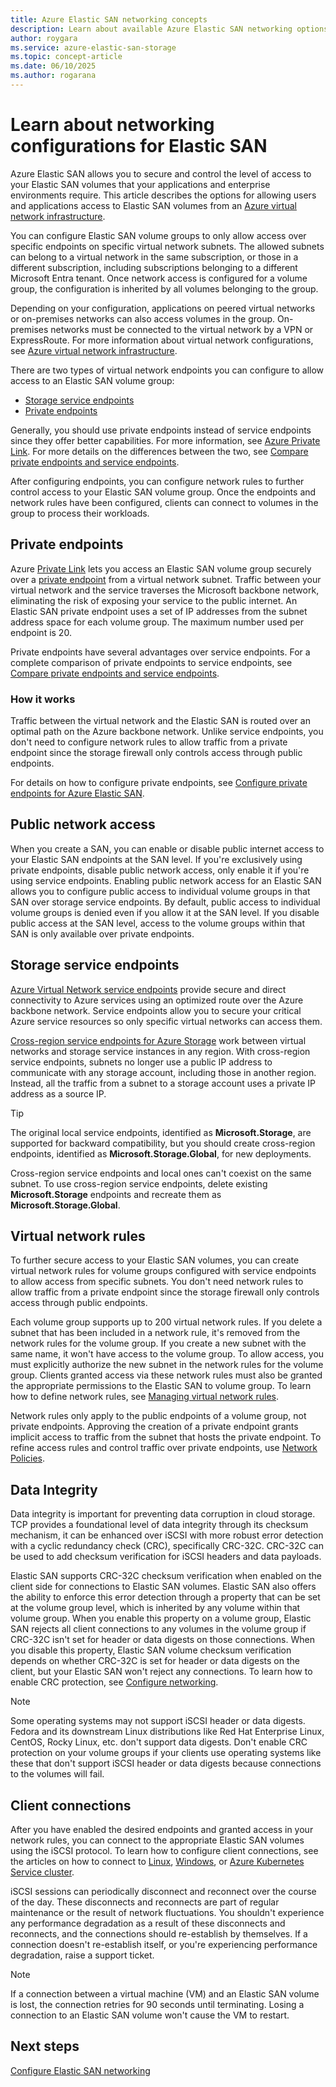 ```yaml
---
title: Azure Elastic SAN networking concepts
description: Learn about available Azure Elastic SAN networking options, including storage service endpoints, private endpoints, and iSCSI.
author: roygara
ms.service: azure-elastic-san-storage
ms.topic: concept-article
ms.date: 06/10/2025
ms.author: rogarana
---
```


# Learn about networking configurations for Elastic SAN

Azure Elastic SAN allows you to secure and control the level of access to your Elastic SAN volumes that your applications and enterprise environments require. This article describes the options for allowing users and applications access to Elastic SAN volumes from an [Azure virtual network infrastructure](../../virtual-network/vnet-integration-for-azure-services.md).

You can configure Elastic SAN volume groups to only allow access over specific endpoints on specific virtual network subnets. The allowed subnets can belong to a virtual network in the same subscription, or those in a different subscription, including subscriptions belonging to a different Microsoft Entra tenant. Once network access is configured for a volume group, the configuration is inherited by all volumes belonging to the group.

Depending on your configuration, applications on peered virtual networks or on-premises networks can also access volumes in the group. On-premises networks must be connected to the virtual network by a VPN or ExpressRoute. For more information about virtual network configurations, see [Azure virtual network infrastructure](../../virtual-network/vnet-integration-for-azure-services.md).

There are two types of virtual network endpoints you can configure to allow access to an Elastic SAN volume group:

- [Storage service endpoints](#storage-service-endpoints)
- [Private endpoints](#private-endpoints)

Generally, you should use private endpoints instead of service endpoints since they offer better capabilities. For more information, see [Azure Private Link](../../private-link/private-endpoint-overview.md). For more details on the differences between the two, see [Compare private endpoints and service endpoints](../../virtual-network/vnet-integration-for-azure-services.md#compare-private-endpoints-and-service-endpoints). 

After configuring endpoints, you can configure network rules to further control access to your Elastic SAN volume group. Once the endpoints and network rules have been configured, clients can connect to volumes in the group to process their workloads.

## Private endpoints

Azure [Private Link](../../private-link/private-link-overview.md) lets you access an Elastic SAN volume group securely over a [private endpoint](../../private-link/private-endpoint-overview.md) from a virtual network subnet. Traffic between your virtual network and the service traverses the Microsoft backbone network, eliminating the risk of exposing your service to the public internet. An Elastic SAN private endpoint uses a set of IP addresses from the subnet address space for each volume group. The maximum number used per endpoint is 20.

Private endpoints have several advantages over service endpoints. For a complete comparison of private endpoints to service endpoints, see [Compare private endpoints and service endpoints](../../virtual-network/vnet-integration-for-azure-services.md#compare-private-endpoints-and-service-endpoints).

### How it works

Traffic between the virtual network and the Elastic SAN is routed over an optimal path on the Azure backbone network. Unlike service endpoints, you don't need to configure network rules to allow traffic from a private endpoint since the storage firewall only controls access through public endpoints.

For details on how to configure private endpoints, see [Configure private endpoints for Azure Elastic SAN](elastic-san-configure-private-endpoints.md).

## Public network access

When you create a SAN, you can enable or disable public internet access to your Elastic SAN endpoints at the SAN level. If you're exclusively using private endpoints, disable public network access, only enable it if you're using service endpoints. Enabling public network access for an Elastic SAN allows you to configure public access to individual volume groups in that SAN over storage service endpoints. By default, public access to individual volume groups is denied even if you allow it at the SAN level. If you disable public access at the SAN level, access to the volume groups within that SAN is only available over private endpoints.

## Storage service endpoints

[Azure Virtual Network service endpoints](../../virtual-network/virtual-network-service-endpoints-overview.md) provide secure and direct connectivity to Azure services using an optimized route over the Azure backbone network. Service endpoints allow you to secure your critical Azure service resources so only specific virtual networks can access them.

[Cross-region service endpoints for Azure Storage](../common/storage-network-security.md#azure-storage-cross-region-service-endpoints) work between virtual networks and storage service instances in any region. With cross-region service endpoints, subnets no longer use a public IP address to communicate with any storage account, including those in another region. Instead, all the traffic from a subnet to a storage account uses a private IP address as a source IP.

> [!TIP]
> The original local service endpoints, identified as **Microsoft.Storage**, are supported for backward compatibility, but you should create cross-region endpoints, identified as **Microsoft.Storage.Global**, for new deployments.
>
> Cross-region service endpoints and local ones can't coexist on the same subnet. To use cross-region service endpoints, delete existing **Microsoft.Storage** endpoints and recreate them as **Microsoft.Storage.Global**.

## Virtual network rules

To further secure access to your Elastic SAN volumes, you can create virtual network rules for volume groups configured with service endpoints to allow access from specific subnets. You don't need network rules to allow traffic from a private endpoint since the storage firewall only controls access through public endpoints.

Each volume group supports up to 200 virtual network rules. If you delete a subnet that has been included in a network rule, it's removed from the network rules for the volume group. If you create a new subnet with the same name, it won't have access to the volume group. To allow access, you must explicitly authorize the new subnet in the network rules for the volume group. Clients granted access via these network rules must also be granted the appropriate permissions to the Elastic SAN to volume group. To learn how to define network rules, see [Managing virtual network rules](elastic-san-networking.md#configure-virtual-network-rules).

Network rules only apply to the public endpoints of a volume group, not private endpoints. Approving the creation of a private endpoint grants implicit access to traffic from the subnet that hosts the private endpoint. To refine access rules and control traffic over private endpoints, use [Network Policies](../../private-link/disable-private-endpoint-network-policy.md).

## Data Integrity

Data integrity is important for preventing data corruption in cloud storage. TCP provides a foundational level of data integrity through its checksum mechanism, it can be enhanced over iSCSI with more robust error detection with a cyclic redundancy check (CRC), specifically CRC-32C. CRC-32C can be used to add checksum verification for iSCSI headers and data payloads.

Elastic SAN supports CRC-32C checksum verification when enabled on the client side for connections to Elastic SAN volumes. Elastic SAN also offers the ability to enforce this error detection through a property that can be set at the volume group level, which is inherited by any volume within that volume group. When you enable this property on a volume group, Elastic SAN rejects all client connections to any volumes in the volume group if CRC-32C isn't set for header or data digests on those connections. When you disable this property, Elastic SAN volume checksum verification depends on whether CRC-32C is set for header or data digests on the client, but your Elastic SAN won't reject any connections. To learn how to enable CRC protection, see [Configure networking](elastic-san-networking.md#enable-iscsi-error-detection).

> [!NOTE]
> Some operating systems may not support iSCSI header or data digests. Fedora and its downstream Linux distributions like Red Hat Enterprise Linux, CentOS, Rocky Linux, etc. don't support data digests. Don't enable CRC protection on your volume groups if your clients use operating systems like these that don't support iSCSI header or data digests because connections to the volumes will fail.

## Client connections

After you have enabled the desired endpoints and granted access in your network rules, you can connect to the appropriate Elastic SAN volumes using the iSCSI protocol. To learn how to configure client connections, see the articles on how to connect to [Linux](elastic-san-connect-linux.md), [Windows](elastic-san-connect-windows.md), or [Azure Kubernetes Service cluster](elastic-san-connect-aks.md).

iSCSI sessions can periodically disconnect and reconnect over the course of the day. These disconnects and reconnects are part of regular maintenance or the result of network fluctuations. You shouldn't experience any performance degradation as a result of these disconnects and reconnects, and the connections should re-establish by themselves. If a connection doesn't re-establish itself, or you're experiencing performance degradation, raise a support ticket.

> [!NOTE]
> If a connection between a virtual machine (VM) and an Elastic SAN volume is lost, the connection retries for 90 seconds until terminating. Losing a connection to an Elastic SAN volume won't cause the VM to restart.

## Next steps

[Configure Elastic SAN networking](elastic-san-networking.md)
